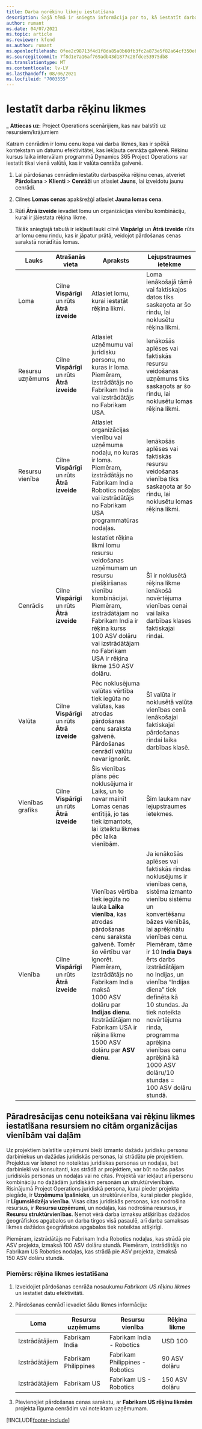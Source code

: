 ```yaml
---
title: Darba norēķinu likmju iestatīšana
description: Šajā tēmā ir sniegta informācija par to, kā iestatīt darba norēķinu likmes risinājumā Project Operations.
author: rumant
ms.date: 04/07/2021
ms.topic: article
ms.reviewer: kfend
ms.author: rumant
ms.openlocfilehash: 0fee2c98713f4d1f8da85a0b60fb3fc2a873e5f82a64cf350ebeb68fe65fab35
ms.sourcegitcommit: 7f8d1e7a16af769adb43d1877c28fdce53975db8
ms.translationtype: MT
ms.contentlocale: lv-LV
ms.lasthandoff: 08/06/2021
ms.locfileid: "7003555"
---
```

# <a name="set-up-labor-bill-rates"></a>Iestatīt darba rēķinu likmes

_ **Attiecas uz:** Project Operations scenārijiem, kas nav balstīti uz resursiem/krājumiem

Katram cenrādim ir lomu cenu kopa vai darba likmes, kas ir spēkā kontekstam un datumu efektivitātei, kas iekļauta cenrāža galvenē. Rēķinu kursus laika intervālam programmā Dynamics 365 Project Operations var iestatīt tikai vienā valūtā, kas ir valūta cenrāža galvenē.

1. Lai pārdošanas cenrādim iestatītu darbaspēka rēķinu cenas, atveriet **Pārdošana** > **Klienti** > **Cenrāži** un atlasiet  **Jauns**, lai izveidotu jaunu cenrādi. 
2. Cilnes **Lomas cenas** apakšrežģī atlasiet **Jauna lomas cena**. 
3. Rūtī **Ātrā izveide** ievadiet lomu un organizācijas vienību kombināciju, kurai ir jāiestata rēķina likme.

   Tālāk sniegtajā tabulā ir iekļauti lauki cilnē **Vispārīgi** un **Ātrā izveide** rūts ar lomu cenu rindu, kas ir jāpatur prātā, veidojot pārdošanas cenas sarakstā norādītās lomas.

    | Lauks | Atrašanās vieta | Apraksts | Lejupstraumes ietekme |
    | --- | --- | --- | --- |
    | Loma | Cilne **Vispārīgi** un rūts **Ātrā izveide** | Atlasiet lomu, kurai iestatāt rēķina likmi. | Loma ienākošajā tāmē vai faktiskajos datos tiks saskaņota ar šo rindu, lai noklusētu rēķina likmi. |
    | Resursu uzņēmums | Cilne **Vispārīgi** un rūts **Ātrā izveide** | Atlasiet uzņēmumu vai juridisku personu, no kuras ir loma. Piemēram, izstrādātājs no Fabrikam India vai izstrādātājs no Fabrikam USA. | Ienākošās aplēses vai faktiskās resursu veidošanas uzņēmums tiks saskaņots ar šo rindu, lai noklusētu lomas rēķina likmi. |
    | Resursu vienība | Cilne **Vispārīgi** un rūts **Ātrā izveide** | Atlasiet organizācijas vienību vai uzņēmuma nodaļu, no kuras ir loma. Piemēram, izstrādātājs no Fabrikam India Robotics nodaļas vai izstrādātājs no Fabrikam USA programmatūras nodaļas. | Ienākošās aplēses vai faktiskās resursu veidošanas vienība tiks saskaņota ar šo rindu, lai noklusētu lomas rēķina likmi. |
    | Cenrādis | Cilne **Vispārīgi** un rūts **Ātrā izveide** | Iestatiet rēķina likmi lomu resursu veidošanas uzņēmumam un resursu piešķiršanas vienību kombinācijai. Piemēram, izstrādātājam no Fabrikam India ir rēķina kurss 100 ASV dolāru vai izstrādātājam no Fabrikam USA ir rēķina likme 150 ASV dolāru. | Šī ir noklusētā rēķina likme ienākošā novērtējuma vienības cenai vai laika darbības klases faktiskajai rindai. |
    | Valūta | Cilne **Vispārīgi** un rūts **Ātrā izveide**| Pēc noklusējuma valūtas vērtība tiek iegūta no valūtas, kas atrodas pārdošanas cenu saraksta galvenē. Pārdošanas cenrādī valūtu nevar ignorēt. | Šī valūta ir noklusētā valūta vienības cenā ienākošajai faktiskajai pārdošanas rindai laika darbības klasē. |
    | Vienības grafiks | Cilne **Vispārīgi** un rūts **Ātrā izveide** | Šis vienības plāns pēc noklusējuma ir Laiks, un to nevar mainīt Lomas cenas entītijā, jo tas tiek izmantots, lai izteiktu likmes pēc laika vienībām. | Šim laukam nav lejupstraumes ietekmes. |
    | Vienība | Cilne **Vispārīgi** un rūts **Ātrā izveide** | Vienības vērtība tiek iegūta no lauka **Laika vienība**, kas atrodas pārdošanas cenu saraksta galvenē. Tomēr šo vērtību var ignorēt. Piemēram, izstrādātājs no Fabrikam India maksā 1000 ASV dolāru par **Indijas dienu**. IIzstrādātājam no Fabrikam USA ir rēķina likme 1500 ASV dolāru par **ASV dienu**. | Ja ienākošās aplēses vai faktiskās rindas noklusējums ir vienības cena, sistēma izmanto vienību sistēmu un konvertēšanu bāzes vienībās, lai aprēķinātu vienības cenu. Piemēram, tāme ir 10 **India Days** ērts darbs izstrādātājam no Indijas, un vienība “Indijas diena” tiek definēta kā 10 stundas. Ja tiek noteikta novērtējuma rinda, programma aprēķina vienības cenu aprēķinā kā 1000 ASV dolāru/10 stundas = 100 ASV dolāru stundā. |

## <a name="transfer-pricing-or-set-up-bill-rates-for-resources-from-other-organizational-units-or-divisions"></a>Pāradresācijas cenu noteikšana vai rēķinu likmes iestatīšana resursiem no citām organizācijas vienībām vai daļām 

Uz projektiem balstītie uzņēmumi bieži izmanto dažādu juridisku personu darbiniekus un dažādas juridiskās personas, lai strādātu pie projektiem. Projektus var īstenot no noteiktas juridiskas personas un nodaļas, bet darbinieki vai konsultanti, kas strādā ar projektiem, var būt no tās pašas juridiskās personas un nodaļas vai no citas. Projektā var iekļaut arī personu kombināciju no dažādām juridiskām personām un struktūrvienībām. Risinājumā Project Operations juridiskā persona, kurai pieder projekta piegāde, ir **Uzņēmuma īpašnieks**, un struktūrvienība, kurai pieder piegāde, ir **Līgumslēdzēja vienība**. Visas citas juridiskās personas, kas nodrošina resursus, ir **Resursu uzņēmumi**, un nodaļas, kas nodrošina resursus, ir **Resursu struktūrvienības**. Ņemot vērā darba izmaksu atšķirības dažādos ģeogrāfiskos apgabalos un darba tirgos visā pasaulē, arī darba samaksas likmes dažādos ģeogrāfiskos apgabalos tiek noteiktas atšķirīgi.

Piemēram, izstrādātājs no Fabrikam India Robotics nodaļas, kas strādā pie ASV projekta, izmaksā 100 ASV dolāru stundā. Piemēram, izstrādātājs no Fabrikam US Robotics nodaļas, kas strādā pie ASV projekta, izmaksā 150 ASV dolāru stundā. 

### <a name="example-set-up-a-bill-rate"></a>Piemērs: rēķina likmes iestatīšana 

1. Izveidojiet pārdošanas cenrāža nosaukumu *Fabrikam US rēķinu likmes* un iestatiet datu efektivitāti.
2. Pārdošanas cenrādī ievadiet šādu likmes informāciju:

    | Loma | Resursu uzņēmums | Resursu vienība | Rēķina likme |
    | --- | --- | --- | --- |
    | Izstrādātājiem | Fabrikam India | Fabrikam India - Robotics | USD 100 |
    | Izstrādātājiem | Fabrikam Philippines | Fabrikam Philippines - Robotics | 90 ASV dolāru |
    | Izstrādātājiem | Fabrikam US | Fabrikam US - Robotics | 150 ASV dolāru |

3. Pievienojiet pārdošanas cenas sarakstu, ar **Fabrikam US rēķinu likmēm** projekta līguma cenrādim vai noteiktam uzņēmumam.


[!INCLUDE[footer-include](../includes/footer-banner.md)]
